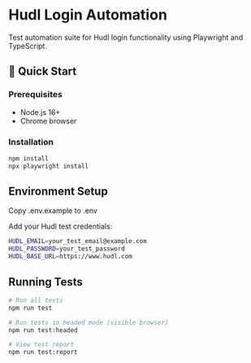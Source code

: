 # Hudl Login Automation

Test automation suite for Hudl login functionality using Playwright and TypeScript.

## 🚀 Quick Start

### Prerequisites
- Node.js 16+
- Chrome browser

### Installation

```bash
npm install
npx playwright install
```

## Environment Setup
Copy .env.example to .env

Add your Hudl test credentials:

```bash
HUDL_EMAIL=your_test_email@example.com
HUDL_PASSWORD=your_test_password
HUDL_BASE_URL=https://www.hudl.com
```

## Running Tests

```bash
# Run all tests
npm run test

# Run tests in headed mode (visible browser)
npm run test:headed

# View test report
npm run test:report
```